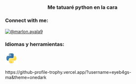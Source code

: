 <h3 align="center">Me tatuaré python en la cara</h3>

<h3 align="left">Connect with me:</h3>
<p align="left">
<a href="https://instagram.com/@marlon.ayala9" target="blank"><img align="center" src="https://raw.githubusercontent.com/rahuldkjain/github-profile-readme-generator/master/src/images/icons/Social/instagram.svg" alt="@marlon.ayala9" height="30" width="40" /></a>
</p>

<h3 align="left">Idiomas y herramientas:</h3>
<p align="left"> <a href="https://www.python.org" target="_blank" rel="noreferrer"> <img src="https://raw.githubusercontent.com/devicons/devicon/master/icons/python/python-original.svg" alt="python" width="40" height="40"/> </a> </p>
https://github-profile-trophy.vercel.app/?username=eyeb4gs-ma&theme=onedark
